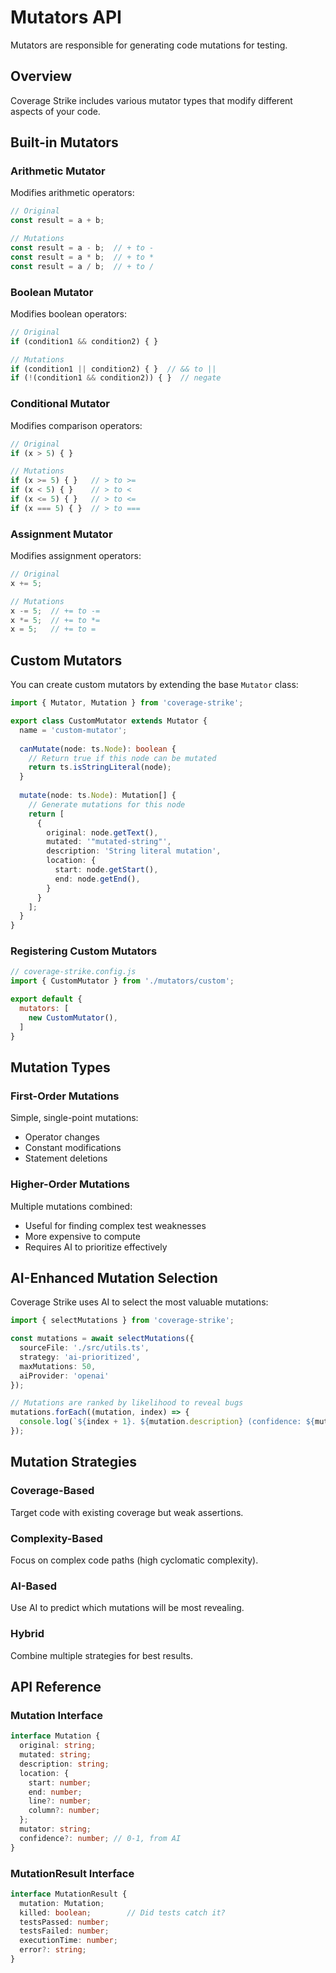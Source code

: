# Mutators API

Mutators are responsible for generating code mutations for testing.

## Overview

Coverage Strike includes various mutator types that modify different aspects of your code.

## Built-in Mutators

### Arithmetic Mutator

Modifies arithmetic operators:

```typescript
// Original
const result = a + b;

// Mutations
const result = a - b;  // + to -
const result = a * b;  // + to *
const result = a / b;  // + to /
```

### Boolean Mutator

Modifies boolean operators:

```typescript
// Original
if (condition1 && condition2) { }

// Mutations
if (condition1 || condition2) { }  // && to ||
if (!(condition1 && condition2)) { }  // negate
```

### Conditional Mutator

Modifies comparison operators:

```typescript
// Original
if (x > 5) { }

// Mutations
if (x >= 5) { }   // > to >=
if (x < 5) { }    // > to <
if (x <= 5) { }   // > to <=
if (x === 5) { }  // > to ===
```

### Assignment Mutator

Modifies assignment operators:

```typescript
// Original
x += 5;

// Mutations
x -= 5;  // += to -=
x *= 5;  // += to *=
x = 5;   // += to =
```

## Custom Mutators

You can create custom mutators by extending the base `Mutator` class:

```typescript
import { Mutator, Mutation } from 'coverage-strike';

export class CustomMutator extends Mutator {
  name = 'custom-mutator';
  
  canMutate(node: ts.Node): boolean {
    // Return true if this node can be mutated
    return ts.isStringLiteral(node);
  }
  
  mutate(node: ts.Node): Mutation[] {
    // Generate mutations for this node
    return [
      {
        original: node.getText(),
        mutated: '"mutated-string"',
        description: 'String literal mutation',
        location: {
          start: node.getStart(),
          end: node.getEnd(),
        }
      }
    ];
  }
}
```

### Registering Custom Mutators

```javascript
// coverage-strike.config.js
import { CustomMutator } from './mutators/custom';

export default {
  mutators: [
    new CustomMutator(),
  ]
}
```

## Mutation Types

### First-Order Mutations

Simple, single-point mutations:
- Operator changes
- Constant modifications
- Statement deletions

### Higher-Order Mutations

Multiple mutations combined:
- Useful for finding complex test weaknesses
- More expensive to compute
- Requires AI to prioritize effectively

## AI-Enhanced Mutation Selection

Coverage Strike uses AI to select the most valuable mutations:

```typescript
import { selectMutations } from 'coverage-strike';

const mutations = await selectMutations({
  sourceFile: './src/utils.ts',
  strategy: 'ai-prioritized',
  maxMutations: 50,
  aiProvider: 'openai'
});

// Mutations are ranked by likelihood to reveal bugs
mutations.forEach((mutation, index) => {
  console.log(`${index + 1}. ${mutation.description} (confidence: ${mutation.confidence})`);
});
```

## Mutation Strategies

### Coverage-Based

Target code with existing coverage but weak assertions.

### Complexity-Based

Focus on complex code paths (high cyclomatic complexity).

### AI-Based

Use AI to predict which mutations will be most revealing.

### Hybrid

Combine multiple strategies for best results.

## API Reference

### Mutation Interface

```typescript
interface Mutation {
  original: string;
  mutated: string;
  description: string;
  location: {
    start: number;
    end: number;
    line?: number;
    column?: number;
  };
  mutator: string;
  confidence?: number; // 0-1, from AI
}
```

### MutationResult Interface

```typescript
interface MutationResult {
  mutation: Mutation;
  killed: boolean;        // Did tests catch it?
  testsPassed: number;
  testsFailed: number;
  executionTime: number;
  error?: string;
}
```
